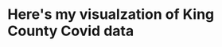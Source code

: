 # Here's my visualzation of King County Covid data 


<div class="flourish-embed flourish-chart" data-src="visualisation/11662126"><script src="https://public.flourish.studio/resources/embed.js"></script></div>
